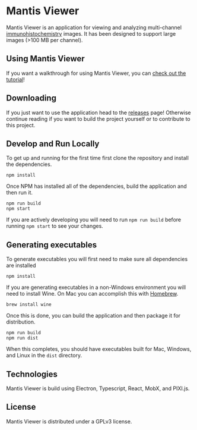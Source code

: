 # Mantis Viewer

Mantis Viewer is an application for viewing and analyzing multi-channel [immunohistochemistry](https://en.wikipedia.org/wiki/Immunohistochemistry) images. It has been designed to support large images (>100 MB per channel).

## Using Mantis Viewer

If you want a walkthrough for using Mantis Viewer, you can [check out the tutorial](https://parkerici.github.io/mantis-viewer/)!

## Downloading

If you just want to use the application head to the [releases](https://github.com/ParkerICI/imc-viewer-js/releases) page! Otherwise continue reading if you want to build the project yourself or to contribute to this project.

## Develop and Run Locally

To get up and running for the first time first clone the repository and install the dependencies.

```shell
npm install
```

Once NPM has installed all of the dependencies, build the application and then run it.

```shell
npm run build
npm start
```

If you are actively developing you will need to run `npm run build` before running `npm start` to see your changes.

## Generating executables

To generate executables you will first need to make sure all dependencies are installed

```shell
npm install
```

If you are generating executables in a non-Windows environment you will need to install Wine. On Mac you can accomplish this with [Homebrew](https://brew.sh/).

```shell
brew install wine
```

Once this is done, you can build the application and then package it for distribution.

```shell
npm run build
npm run dist
```

When this completes, you should have executables built for Mac, Windows, and Linux in the `dist` directory.

## Technologies

Mantis Viewer is build using Electron, Typescript, React, MobX, and PIXI.js.

## License

Mantis Viewer is distributed under a GPLv3 license.
